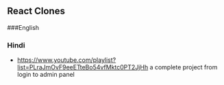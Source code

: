 ## React Clones
###English

### Hindi
* https://www.youtube.com/playlist?list=PLraJmOvF9eeETteBo54vfMktc0PT2JjHh   a complete project from login to admin panel


